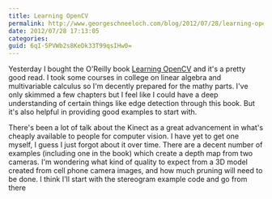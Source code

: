 ```yaml
---
title: Learning OpenCV
permalink: http://www.georgeschneeloch.com/blog/2012/07/28/learning-opencv
date: 2012/07/28 17:13:05
categories: 
guid: 6qI-5PVWb2s8KeDk33T99qsIHw0=
---
```

Yesterday I bought the O'Reilly book [Learning OpenCV](http://shop.oreilly.com/product/9780596516130.do) and it's a pretty good read. I took some courses in college on linear algebra and multivariable calculus so I'm decently prepared for the mathy parts. I've only skimmed a few chapters but I feel like I could have a deep understanding of certain things like edge detection through this book. But it's also helpful in providing good examples to start with.

There's been a lot of talk about the Kinect as a great advancement in what's cheaply available to people for computer vision. I have yet to get one myself, I guess I just forgot about it over time. There are a decent number of examples (including one in the book) which create a depth map from two cameras. I'm wondering what kind of quality to expect from a 3D model created from cell phone camera images, and how much pruning will need to be done. I think I'll start with the stereogram example code and go from there